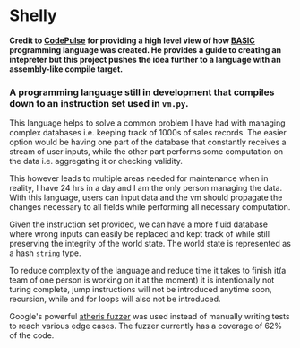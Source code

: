 # Shelly

**Credit to [CodePulse](https://www.youtube.com/watch?v=Eythq9848Fg&list=PLZQftyCk7_SdoVexSmwy_tBgs7P0b97yD) for providing a high level view of how [BASIC](https://en.wikipedia.org/wiki/BASIC) programming language was created. He provides a guide to creating an intepreter but this project pushes the idea further to a language with an assembly-like compile target.**

### A programming language still in development that compiles down to an instruction set used in `vm.py`. 

This language helps to solve a common problem I have had with managing complex databases i.e. keeping track of 1000s of sales records. The easier option would be having one part of the database that constantly receives a stream of user inputs, while the other part performs some computation on the data i.e. aggregating it or checking validity.

This however leads to multiple areas needed for maintenance when in reality, I have 24 hrs in a day and I am the only person managing the data. With this language, users can input data and the vm should propagate the changes necessary to all fields while performing all necessary computation.

Given the instruction set provided, we can have a more fluid database where wrong inputs can easily be replaced and kept track of while still preserving the integrity of the world state. The world state is represented as a hash `string` type.

To reduce complexity of the language and reduce time it takes to finish it(a team of one person is working on it at the moment) it is intentionally not turing complete, jump instructions will not be introduced anytime soon, recursion, while and for loops will also not be introduced.

Google's powerful [atheris fuzzer](https://github.com/google/atheris) was used instead of manually writing tests to reach various edge cases. The fuzzer currently has a coverage of 62% of the code.
